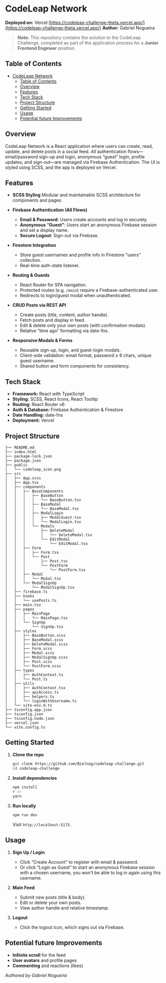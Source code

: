 # CodeLeap Network

**Deployed on:** Vercel
[https://codeleap-challenge-theta.vercel.app/](https://codeleap-challenge-theta.vercel.app/)
**Author:** Gabriel Nogueira

> **Note:** This repository contains the solution to the CodeLeap Challenge, completed as part of the application process for a **Junior Frontend Engineer** position.

## Table of Contents

- [CodeLeap Network](#codeleap-network)
  - [Table of Contents](#table-of-contents)
  - [Overview](#overview)
  - [Features](#features)
  - [Tech Stack](#tech-stack)
  - [Project Structure](#project-structure)
  - [Getting Started](#getting-started)
  - [Usage](#usage)
  - [Potential future Improvements](#potential-future-improvements)

## Overview

CodeLeap Network is a React application where users can create, read, update, and delete posts in a social feed. _All_ authentication flows—email/password sign-up and login, anonymous “guest” login, profile updates, and sign-out—are managed via Firebase Authentication. The UI is styled using SCSS, and the app is deployed on Vercel.

## Features

- **SCSS Styling**
  Modular and maintainable SCSS architecture for components and pages.

- **Firebase Authentication (All Flows)**

  - **Email & Password**: Users create accounts and log in securely.
  - **Anonymous “Guest”**: Users start an anonymous Firebase session and set a display name.
  - **Secure Logout**: Sign-out via Firebase.

- **Firestore Integration**

  - Store guest usernames and profile info in Firestore “users” collection.
  - Real-time auth-state listener.

- **Routing & Guards**

  - React Router for SPA navigation.
  - Protected routes (e.g. `/main`) require a Firebase-authenticated user.
  - Redirects to login/guest modal when unauthenticated.

- **CRUD Posts via REST API**

  - Create posts (title, content, author handle).
  - Fetch posts and display in feed.
  - Edit & delete only your own posts (with confirmation modals).
  - Relative “time ago” formatting via date-fns.

- **Responsive Modals & Forms**

  - Reusable sign-up, login, and guest-login modals.
  - Client-side validation: email format, password ≥ 6 chars, unique guest username.
  - Shared button and form components for consistency.

## Tech Stack

- **Framework:** React with TypeScript
- **Styling:** SCSS, React Icons, React Tooltip
- **Routing:** React Router v6
- **Auth & Database:** Firebase Authentication & Firestore
- **Date Handling:** date-fns
- **Deployment:** Vercel

## Project Structure

```
├── README.md
├── index.html
├── package-lock.json
├── package.json
├── public
│   └── codeleap_icon.png
├── src
│   ├── App.scss
│   ├── App.tsx
│   ├── components
│   │   ├── BaseComponents
│   │   │   ├── BaseButton
│   │   │   │   └── BaseButton.tsx
│   │   │   ├── BaseModal
│   │   │   │   └── BaseModal.tsx
│   │   │   ├── ModalLogin
│   │   │   │   ├── ModalGuest.tsx
│   │   │   │   └── ModalLogin.tsx
│   │   │   └── Modals
│   │   │       ├── DeleteModal
│   │   │       │   └── DeleteModal.tsx
│   │   │       └── EditModal
│   │   │           └── EditModal.tsx
│   │   ├── Form
│   │   │   ├── Form.tsx
│   │   │   └── Post
│   │   │       ├── Post.tsx
│   │   │       └── PostForm
│   │   │           └── PostForm.tsx
│   │   ├── Modal
│   │   │   └── Modal.tsx
│   │   └── ModalSignUp
│   │       └── ModalSignUp.tsx
│   ├── firebase.ts
│   ├── hooks
│   │   └── usePosts.ts
│   ├── main.tsx
│   ├── pages
│   │   ├── MainPage
│   │   │   └── MainPage.tsx
│   │   └── SignUp
│   │       └── SignUp.tsx
│   ├── styles
│   │   ├── BaseButton.scss
│   │   ├── BaseModal.scss
│   │   ├── DeleteModal.scss
│   │   ├── Form.scss
│   │   ├── Modal.scss
│   │   ├── ModalSignUp.scss
│   │   ├── Post.scss
│   │   └── PostForm.scss
│   ├── types
│   │   ├── AuthContext.ts
│   │   └── Post.ts
│   ├── utils
│   │   ├── AuthContext.tsx
│   │   ├── apiAccess.ts
│   │   ├── helpers.ts
│   │   └── loginWithUsername.ts
│   └── vite-env.d.ts
├── tsconfig.app.json
├── tsconfig.json
├── tsconfig.node.json
├── vercel.json
└── vite.config.ts
```

## Getting Started

1. **Clone the repo**

   ```bash
   git clone https://github.com/Bielnog/codeleap-challenge.git
   cd codeleap-challenge
   ```

2. **Install dependencies**

   ```bash
   npm install
   # or
   yarn
   ```

3. **Run locally**

   ```bash
   npm run dev
   ```

   Visit `http://localhost:5173`.

## Usage

1. **Sign Up / Login**

   - Click “Create Account” to register with email & password.
   - Or click “Login as Guest” to start an anonymous Firebase session with a chosen username, you won't be able to log in again using this username.

2. **Main Feed**

   - Submit new posts (title & body).
   - Edit or delete your own posts.
   - View author handle and relative timestamp.

3. **Logout**

   - Click the logout icon, which signs out via Firebase.

## Potential future Improvements

- **Infinite scroll** for the feed
- **User avatars** and profile pages
- **Commenting** and reactions (likes)

_Authored by Gabriel Nogueira_
